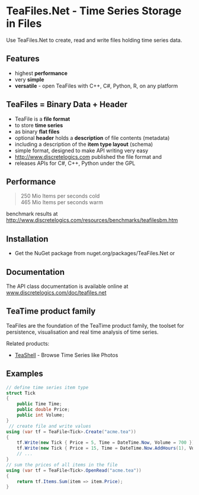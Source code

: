 TeaFiles.Net - Time Series Storage in Files
===========================================

Use TeaFiles.Net to create, read and write files holding time series data.



Features
--------

* highest **performance**
* very **simple**
* **versatile** - open TeaFiles with C++, C#, Python, R, on any platform



TeaFiles = Binary Data + Header
-------------------------------

* TeaFile is a **file format**
* to store **time series**
* as binary **flat files**
* optional **header** holds a **description** of file contents (metadata)
* including a description of the **item type layout** (schema)
* simple format, designed to make API writing very easy
* http://www.discretelogics.com published the file format and
* releases APIs for C#, C++, Python under the GPL



Performance
-----------
> 250 Mio Items per seconds cold  
> 465 Mio Items per seconds warm

benchmark results at http://www.discretelogics.com/resources/benchmarks/teafilesbm.htm



Installation
------------

* Get the NuGet package from nuget.org/packages/TeaFiles.Net or  


Documentation
-------------

The API class documentation is available online at www.discretelogics.com/doc/teafiles.net

TeaTime product family
----------------------

TeaFiles are the foundation of the TeaTime product family, the toolset for persistence, visualisation and real time analysis of time series.

Related products: 
* [TeaShell](http://www.discretelogics.com/teashell) - Browse Time Series like Photos

Examples
--------

```C#
// define time series item type
struct Tick
{
    public Time Time;
    public double Price;
    public int Volume;
}
 // create file and write values
using (var tf = TeaFile<Tick>.Create("acme.tea"))
{
    tf.Write(new Tick { Price = 5, Time = DateTime.Now, Volume = 700 });
    tf.Write(new Tick { Price = 15, Time = DateTime.Now.AddHours(1), Volume = 1700 });
    // ...
}
// sum the prices of all items in the file
using (var tf = TeaFile<Tick>.OpenRead("acme.tea"))
{
    return tf.Items.Sum(item => item.Price);
}
```
